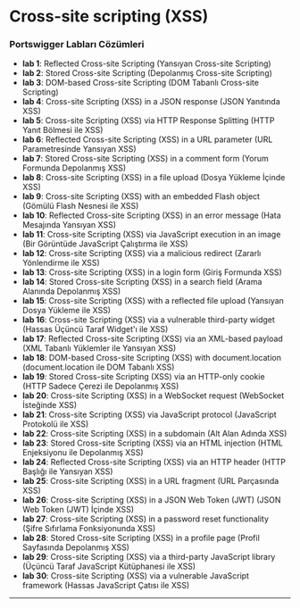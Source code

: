 # Cross-site scripting (XSS)

### Portswigger Labları Cözümleri

* **lab 1**: Reflected Cross-site Scripting (Yansıyan Cross-site Scripting)
* **lab 2**: Stored Cross-site Scripting (Depolanmış Cross-site Scripting)
* **lab 3**: DOM-based Cross-site Scripting (DOM Tabanlı Cross-site Scripting)
* **lab 4**: Cross-site Scripting (XSS) in a JSON response (JSON Yanıtında XSS)
* **lab 5**: Cross-site Scripting (XSS) via HTTP Response Splitting (HTTP Yanıt Bölmesi ile XSS)
* **lab 6**: Reflected Cross-site Scripting (XSS) in a URL parameter (URL Parametresinde Yansıyan XSS)
* **lab 7**: Stored Cross-site Scripting (XSS) in a comment form (Yorum Formunda Depolanmış XSS)
* **lab 8**: Cross-site Scripting (XSS) in a file upload (Dosya Yükleme İçinde XSS)
* **lab 9**: Cross-site Scripting (XSS) with an embedded Flash object (Gömülü Flash Nesnesi ile XSS)
* **lab 10**: Reflected Cross-site Scripting (XSS) in an error message (Hata Mesajında Yansıyan XSS)
* **lab 11**: Cross-site Scripting (XSS) via JavaScript execution in an image (Bir Görüntüde JavaScript Çalıştırma ile XSS)
* **lab 12**: Cross-site Scripting (XSS) via a malicious redirect (Zararlı Yönlendirme ile XSS)
* **lab 13**: Cross-site Scripting (XSS) in a login form (Giriş Formunda XSS)
* **lab 14**: Stored Cross-site Scripting (XSS) in a search field (Arama Alanında Depolanmış XSS)
* **lab 15**: Cross-site Scripting (XSS) with a reflected file upload (Yansıyan Dosya Yükleme ile XSS)
* **lab 16**: Cross-site Scripting (XSS) via a vulnerable third-party widget (Hassas Üçüncü Taraf Widget'ı ile XSS)
* **lab 17**: Reflected Cross-site Scripting (XSS) via an XML-based payload (XML Tabanlı Yüklemler ile Yansıyan XSS)
* **lab 18**: DOM-based Cross-site Scripting (XSS) with document.location (document.location ile DOM Tabanlı XSS)
* **lab 19**: Stored Cross-site Scripting (XSS) via an HTTP-only cookie (HTTP Sadece Çerezi ile Depolanmış XSS)
* **lab 20**: Cross-site Scripting (XSS) in a WebSocket request (WebSocket İsteğinde XSS)
* **lab 21**: Cross-site Scripting (XSS) via JavaScript protocol (JavaScript Protokolü ile XSS)
* **lab 22**: Cross-site Scripting (XSS) in a subdomain (Alt Alan Adında XSS)
* **lab 23**: Stored Cross-site Scripting (XSS) via an HTML injection (HTML Enjeksiyonu ile Depolanmış XSS)
* **lab 24**: Reflected Cross-site Scripting (XSS) via an HTTP header (HTTP Başlığı ile Yansıyan XSS)
* **lab 25**: Cross-site Scripting (XSS) in a URL fragment (URL Parçasında XSS)
* **lab 26**: Cross-site Scripting (XSS) in a JSON Web Token (JWT) (JSON Web Token (JWT) İçinde XSS)
* **lab 27**: Cross-site Scripting (XSS) in a password reset functionality (Şifre Sıfırlama Fonksiyonunda XSS)
* **lab 28**: Stored Cross-site Scripting (XSS) in a profile page (Profil Sayfasında Depolanmış XSS)
* **lab 29**: Cross-site Scripting (XSS) via a third-party JavaScript library (Üçüncü Taraf JavaScript Kütüphanesi ile XSS)
* **lab 30**: Cross-site Scripting (XSS) via a vulnerable JavaScript framework (Hassas JavaScript Çatısı ile XSS)

--- 

